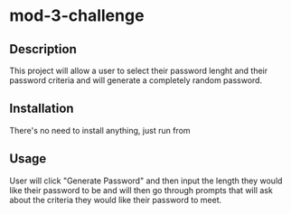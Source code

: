 # mod-3-challenge

## Description 
This project will allow a user to select their password lenght and their password criteria and will generate a completely random password. 

## Installation 
There's no need to install anything, just run from 

## Usage 
User will click "Generate Password" and then input the length they would like their password to be and will then go through prompts that will ask about the criteria they would like their password to  meet. 